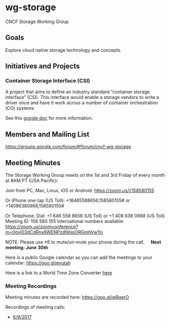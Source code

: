 # wg-storage

CNCF Storage Working Group

## Goals

Explore cloud native storage technology and concepts.

## Initiatives and Projects

### Container Storage Interface (CSI)

A project that aims to define an industry standard “container storage interface” (CSI). This interface would enable a storage vendors to write a driver once and have it work across a number of container orchestration (CO) systems

See this [google doc](https://docs.google.com/document/d/1JMNVNP-ZHz8cGlnqckOnpJmHF-DNY7IYP-Di7iuVhQI/edit#) for more information.

## Members and Mailing List

https://groups.google.com/forum/#!forum/cncf-wg-storage

## Meeting Minutes

The Storage Working Group meets on the 1st and 3rd Friday of every month at 8AM PT (USA Pacific):

Join from PC, Mac, Linux, iOS or Android: https://zoom.us/j/158580155

Or iPhone one-tap (US Toll):  +16465588656,158580155# or +14086380968,158580155#

Or Telephone:
    Dial: +1 646 558 8656 (US Toll) or +1 408 638 0968 (US Toll)
    Meeting ID: 158 580 155
    International numbers available: https://zoom.us/zoomconference?m=0gvI03dCdRnx6WENPzdNhioORGmhVwYo
    
NOTE: Please use *6 to mute/un-mute your phone during the call.
    
**Next meeting: June 30th**
    
Here is a public Google calendar so you can add the meetings to your calendar: https://goo.gl/eyutah

Here is a link to a World Time Zone Converter [here](http://www.thetimezoneconverter.com/?t=8:00%20a.m.%20&tz=San%20Francisco&)


### Meeting Recordings

Meeting minutes are recorded here: https://goo.gl/wRqerO

Recordings of meeting calls:
* [6/9/2017](https://youtu.be/qAw3y6rdRbs)
